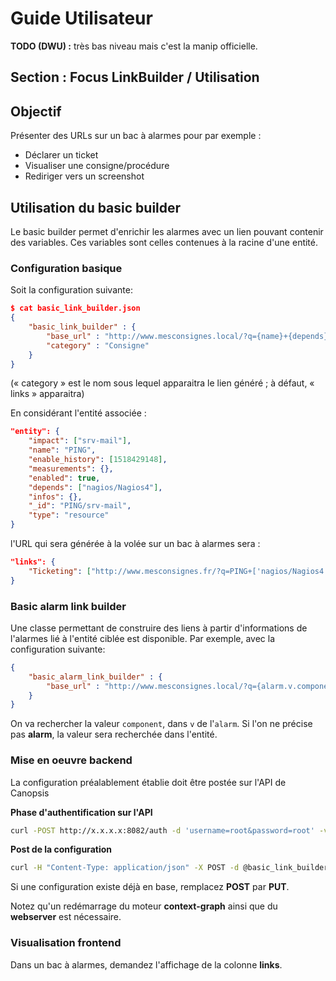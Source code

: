 # Guide Utilisateur

**TODO (DWU) :** très bas niveau mais c'est la manip officielle.

## Section : Focus LinkBuilder / Utilisation

## Objectif

Présenter des URLs sur un bac à alarmes pour par exemple :

* Déclarer un ticket
* Visualiser une consigne/procédure
* Rediriger vers un screenshot

## Utilisation du basic builder

Le basic builder permet d'enrichir les alarmes avec un lien pouvant contenir des variables.
Ces variables sont celles contenues à la racine d'une entité.

### Configuration basique

Soit la configuration suivante:

```json
$ cat basic_link_builder.json
{
    "basic_link_builder" : {
        "base_url" : "http://www.mesconsignes.local/?q={name}+{depends}+{type}",
	    "category" : "Consigne"
    }
}
```

(« category » est le nom sous lequel apparaitra le lien généré ; à défaut, « links » apparaitra)

En considérant l'entité associée :

```json
"entity": {
    "impact": ["srv-mail"],
    "name": "PING",
    "enable_history": [1518429148],
    "measurements": {},
    "enabled": true,
    "depends": ["nagios/Nagios4"],
    "infos": {},
    "_id": "PING/srv-mail",
    "type": "resource"
}
```

l'URL qui sera générée à la volée sur un bac à alarmes sera :

```json
"links": {
    "Ticketing": ["http://www.mesconsignes.fr/?q=PING+['nagios/Nagios4']+resource"]
}
```

### Basic alarm link builder

Une classe permettant de construire des liens à partir d'informations de
l'alarmes lié à l'entité ciblée est disponible. Par exemple, avec la
configuration suivante:

```json
{
    "basic_alarm_link_builder" : {
        "base_url" : "http://www.mesconsignes.local/?q={alarm.v.component}"
    }
}
```

On va rechercher la valeur `component`, dans `v` de l'`alarm`. Si l'on ne
précise pas **alarm**, la valeur sera recherchée dans l'entité.

### Mise en oeuvre backend

La configuration préalablement établie doit être postée sur l'API de Canopsis

**Phase d'authentification sur l'API**

```bash
curl -POST http://x.x.x.x:8082/auth -d 'username=root&password=root' -vL -c canopsis_cookie
```

**Post de la configuration**

```bash
curl -H "Content-Type: application/json" -X POST -d @basic_link_builder.json http://localhost:28082/api/v2/associativetable/link_builders_settings -b canopsis_cookie
```

Si une configuration existe déjà en base, remplacez **POST** par **PUT**.


Notez qu'un redémarrage du moteur **context-graph** ainsi que du **webserver** est nécessaire.

### Visualisation frontend

Dans un bac à alarmes, demandez l'affichage de la colonne **links**.

